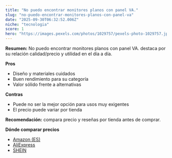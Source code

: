 ```yaml
---
title: "No puedo encontrar monitores planos con panel VA."
slug: "no-puedo-encontrar-monitores-planos-con-panel-va"
date: "2025-09-30T06:32:52.006Z"
niche: "tecnologia"
score: 1
hero: "https://images.pexels.com/photos/1029757/pexels-photo-1029757.jpeg?auto=compress&cs=tinysrgb&fit=crop&h=627&w=1200&auto=compress&cs=tinysrgb&w=1200&h=675&fit=crop"
---
```


**Resumen:** No puedo encontrar monitores planos con panel VA. destaca por su relación calidad/precio y utilidad en el día a día.

**Pros**
- Diseño y materiales cuidados
- Buen rendimiento para su categoría
- Valor sólido frente a alternativas

**Contras**
- Puede no ser la mejor opción para usos muy exigentes
- El precio puede variar por tienda

**Recomendación:** compara precio y reseñas por tienda antes de comprar.

**Dónde comparar precios**
- [Amazon (ES)](https://www.amazon.es/s?k=No%20puedo%20encontrar%20monitores%20planos%20con%20panel%20VA.&tag=teknovashop25-21)
- [AliExpress](https://www.aliexpress.com/wholesale?SearchText=No%20puedo%20encontrar%20monitores%20planos%20con%20panel%20VA.)
- [SHEIN](https://www.shein.com/pdsearch/No%20puedo%20encontrar%20monitores%20planos%20con%20panel%20VA.)